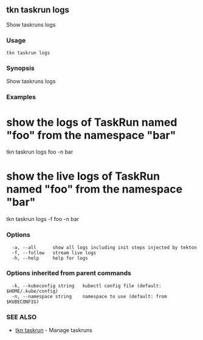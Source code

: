 ## tkn taskrun logs

Show taskruns logs

### Usage

```
tkn taskrun logs
```

### Synopsis

Show taskruns logs

### Examples


# show the logs of TaskRun named "foo" from the namespace "bar"
tkn taskrun logs foo -n bar

# show the live logs of TaskRun named "foo" from the namespace "bar"
tkn taskrun logs -f foo -n bar


### Options

```
  -a, --all      show all logs including init steps injected by tekton
  -f, --follow   stream live logs
  -h, --help     help for logs
```

### Options inherited from parent commands

```
  -k, --kubeconfig string   kubectl config file (default: $HOME/.kube/config)
  -n, --namespace string    namespace to use (default: from $KUBECONFIG)
```

### SEE ALSO

* [tkn taskrun](tkn_taskrun.md)	 - Manage taskruns

